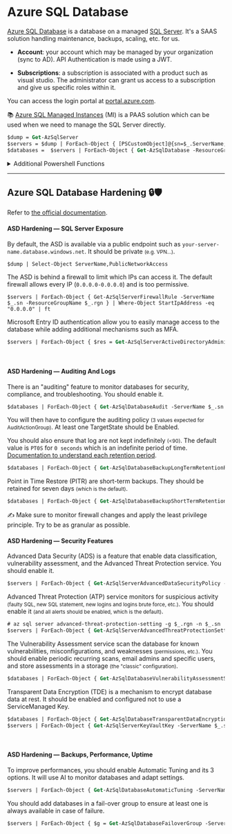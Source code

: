 # Azure SQL Database

<div class="row row-cols-lg-2"><div>

[Azure SQL Database](https://learn.microsoft.com/en-us/azure/azure-sql/database/doc-changes-updates-release-notes-whats-new?view=azuresql) is a database on a managed [SQL Server](/programming-languages/databases/relational/dbms/mssql.md). It's a SAAS solution handling maintenance, backups, scaling, etc. for us.

* **Account**: your account which may be managed by your organization (sync to AD). API Authentication is made using a JWT.

* **Subscriptions**: a subscription is associated with a product such as visual studio. The administrator can grant us access to a subscription and give us specific roles within it.

You can access the login portal at [portal.azure.com](https://portal.azure.com/).

📚 [Azure SQL Managed Instances](https://learn.microsoft.com/en-us/azure/azure-sql/managed-instance/sql-managed-instance-paas-overview?view=azuresql) (MI) is a PAAS solution which can be used when we need to manage the SQL Server directly. 
</div><div>

```ps
$dump = Get-AzSqlServer
$servers = $dump | ForEach-Object { [PSCustomObject]@{sn=$_.ServerName; rgn=$_.ResourceGroupName} }
$databases =  $servers | ForEach-Object { Get-AzSqlDatabase -ResourceGroupName $_.rgn -ServerName $_.sn | Where-Object DatabaseName -ne "master" } | ForEach-Object { [PSCustomObject]@{sn=$_.ServerName; rgn=$_.ResourceGroupName; db=$_.DatabaseName} }
```

<details class="details-n">
<summary>Additional Powershell Functions</summary>

```ps
function Get-AzSqlDatabaseAutomaticTuning {
    param (
        [string]$ResourceGroupName,
        [string]$ServerName
    )
    $token = [System.Runtime.InteropServices.Marshal]::PtrToStringBSTR([System.Runtime.InteropServices.Marshal]::SecureStringToBSTR($(Get-AzAccessToken -AsSecureString).Token))
    return (Invoke-RestMethod -Uri "https://management.azure.com/subscriptions/$((Get-AzContext).Subscription.Id)/resourceGroups/$ResourceGroupName/providers/Microsoft.Sql/servers/$ServerName/automaticTuning/current?api-version=2021-11-01" -Method Get -Headers @{Authorization = "Bearer $token"})
}
```
</details>
</div></div>

<hr class="sep-both">

## Azure SQL Database Hardening 🔒🛡️

Refer to [the official documentation](https://learn.microsoft.com/en-us/azure/azure-sql/database/security-overview?view=azuresql).

<div class="row row-cols-lg-2"><div>

#### ASD Hardening — SQL Server Exposure

By default, the ASD is available via a public endpoint such as `your-server-name.database.windows.net`. It should be private <small>(e.g. VPN...)</small>.

```ps
$dump | Select-Object ServerName,PublicNetworkAccess
```

The ASD is behind a firewall to limit which IPs can access it. The default firewall allows every IP (`0.0.0.0-0.0.0.0`) and is too permissive.

```
$servers | ForEach-Object { Get-AzSqlServerFirewallRule -ServerName $_.sn -ResourceGroupName $_.rgn } | Where-Object StartIpAddress -eq "0.0.0.0" | ft
```

Microsoft Entry ID authentication allow you to easily manage access to the database while adding additional mechanisms such as MFA.

```ps
$servers | ForEach-Object { $res = Get-AzSqlServerActiveDirectoryAdministrator -ServerName $_.sn -ResourceGroupName $_.rgn; [PSCustomObject]@{ServerName=$_.sn; EntraStatus=if ($res) { "Enabled" } else { "Disabled" } } }
```

<br>

#### ASD Hardening — Auditing And Logs

There is an "auditing" feature to monitor databases for security, compliance, and troubleshooting. You should enable it.

```ps
$databases | ForEach-Object { Get-AzSqlDatabaseAudit -ServerName $_.sn -ResourceGroupName $_.rgn -DatabaseName $_.db | Select-Object ServerName, AuditActionGroup, RetentionInDays }
```

You will then have to configure the auditing policy <small>(3 values expected for AuditActionGroup)</small>. At least one TargetState should be Enabled.

You should also ensure that log are not kept indefinitely <small>(<90)</small>. The default value is `PT0S` for `0 seconds` which is an indefinite period of time. [Documentation to understand each retention period](https://learn.microsoft.com/en-us/azure/azure-sql/database/long-term-backup-retention-configure?view=azuresql&tabs=portal).

```ps
$databases | ForEach-Object { Get-AzSqlDatabaseBackupLongTermRetentionPolicy -ServerName $_.sn -ResourceGroupName $_.rgn -DatabaseName $_.db | Select-Object ServerName, DatabaseName, WeeklyRetention, MonthlyRetention, YearlyRetention } | ft
```

Point in Time Restore (PITR) are short-term backups. They should be retained for seven days <small>(which is the default)</small>.

```ps
$databases | ForEach-Object { Get-AzSqlDatabaseBackupShortTermRetentionPolicy -ServerName $_.sn -ResourceGroupName $_.rgn -DatabaseName $_.db | Select-Object ServerName, DatabaseName, RetentionDays } | ft
```

✍️ Make sure to monitor firewall changes and apply the least privilege principle. Try to be as granular as possible.
</div><div>

#### ASD Hardening — Security Features

Advanced Data Security (ADS) is a feature that enable data classification, vulnerability assessment, and the Advanced Threat Protection service. You should enable it.

```ps
$servers | ForEach-Object { Get-AzSqlServerAdvancedDataSecurityPolicy -ServerName $_.sn -ResourceGroupName $_.rgn }
```

Advanced Threat Protection (ATP) service monitors for suspicious activity <small>(faulty SQL, new SQL statement, new logins and logins brute force, etc.)</small>. You should enable it <small>(and all alerts should be enabled, which is the default)</small>.

```ps
# az sql server advanced-threat-protection-setting -g $_.rgn -n $_.sn
$servers | ForEach-Object { Get-AzSqlServerAdvancedThreatProtectionSetting -ServerName $_.sn -ResourceGroupName $_.rgn }
```

The Vulnerability Assessment service scan the database for known vulnerabilities, misconfigurations, and weaknesses <small>(permissions, etc.)</small>. You should enable periodic recurring scans, email admins and specific users, and store assessments in a storage <small>(the "classic" configuration)</small>.

```ps
$databases | ForEach-Object { Get-AzSqlDatabaseVulnerabilityAssessmentSetting -ServerName $_.sn -ResourceGroupName $_.rgn -DatabaseName $_.db | Select-Object ServerName, DatabaseName, RecurringScansInterval, EmailAdmins, NotificationEmails, StorageAccountName } | ft
```

Transparent Data Encryption (TDE) is a mechanism to encrypt database data at rest. It should be enabled and configured not to use a ServiceManaged Key.

```ps
$databases | ForEach-Object { Get-AzSqlDatabaseTransparentDataEncryption -ServerName $_.sn -ResourceGroupName $_.rgn -DatabaseName $_.db | Select-Object ServerName, DatabaseName, @{Name='TdeStatus'; Expression={$_.State}}} | ft
$servers | ForEach-Object { Get-AzSqlServerKeyVaultKey -ServerName $_.sn -ResourceGroupName $_.rgn | Select-Object ServerName, Type } | ft
```

<br>

#### ASD Hardening — Backups, Performance, Uptime

To improve performances, you should enable Automatic Tuning and its 3 options. It will use AI to monitor databases and adapt settings.

```ps
$servers | ForEach-Object { Get-AzSqlDatabaseAutomaticTuning -ServerName $_.sn -ResourceGroupName $_.rgn | Add-Member -MemberType NoteProperty -Name "ServerName" -Value $_.sn -PassThru }
```

You should add databases in a fail-over group to ensure at least one is always available in case of failure.

```ps
$servers | ForEach-Object { $g = Get-AzSqlDatabaseFailoverGroup -ServerName $_.sn -ResourceGroupName $_.rgn; [PSCustomObject]@{ServerName=$_.sn; HasFailoverGroup = $g.Count -ne 0 } }
```
</div></div>